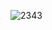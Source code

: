 ![2343](https://user-images.githubusercontent.com/19487637/98514355-fe6ae800-2271-11eb-859a-4555e714e978.jpg)

